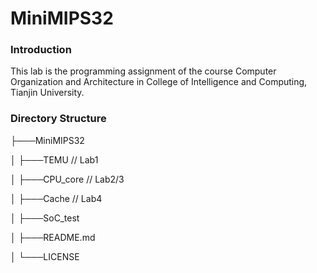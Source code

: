 # MiniMIPS32

### Introduction

This lab is the programming assignment of the course Computer Organization and Architecture in College of Intelligence and Computing, Tianjin University.

### Directory Structure

├───MiniMIPS32

│   ├───TEMU						// Lab1

│   ├───CPU_core				 // Lab2/3

│   ├───Cache					   // Lab4

│   ├───SoC_test

│   ├───README.md

│   └───LICENSE


